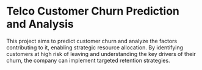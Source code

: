 # Telco Customer Churn Prediction and Analysis
This project aims to predict customer churn and analyze the factors contributing to it, enabling strategic resource allocation. By identifying customers at high risk of leaving and understanding the key drivers of their churn, the company can implement targeted retention strategies.
